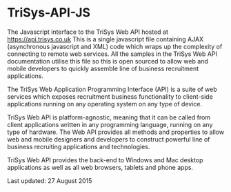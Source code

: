 # TriSys-API-JS
The Javascript interface to the TriSys Web API hosted at https://api.trisys.co.uk
This is a single javascript file containing AJAX (asynchronous javascript and XML) code which wraps up the complexity of connecting to remote web services.
All the samples in the TriSys Web API documentation utilise this file so this is open sourced to allow web and mobile developers to quickly assemble line of business recruitment applications.

The TriSys Web Application Programming Interface (API) is a suite of web services which exposes recruitment business functionality to client-side applications running on any operating system on any type of device.

TriSys Web API is platform-agnostic, meaning that it can be called from client applications written in any programming language, running on any type of hardware. The Web API provides all methods and properties to allow web and mobile designers and developers to construct powerful line of business recruiting applications and technologies.

TriSys Web API provides the back-end to Windows and Mac desktop applications as well as all web browsers, tablets and phone apps.

Last updated: 27 August 2015


